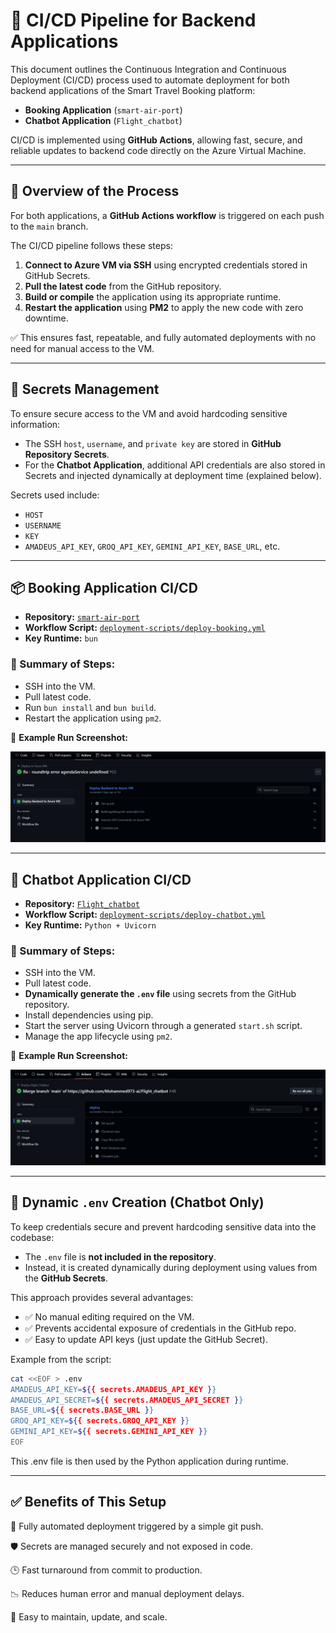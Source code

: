 # 🚀 CI/CD Pipeline for Backend Applications

This document outlines the Continuous Integration and Continuous Deployment (CI/CD) process used to automate deployment for both backend applications of the Smart Travel Booking platform:

- **Booking Application** (`smart-air-port`)
- **Chatbot Application** (`Flight_chatbot`)

CI/CD is implemented using **GitHub Actions**, allowing fast, secure, and reliable updates to backend code directly on the Azure Virtual Machine.

---

## 📌 Overview of the Process

For both applications, a **GitHub Actions workflow** is triggered on each push to the `main` branch.

The CI/CD pipeline follows these steps:

1. **Connect to Azure VM via SSH** using encrypted credentials stored in GitHub Secrets.
2. **Pull the latest code** from the GitHub repository.
3. **Build or compile** the application using its appropriate runtime.
4. **Restart the application** using **PM2** to apply the new code with zero downtime.

✅ This ensures fast, repeatable, and fully automated deployments with no need for manual access to the VM.

---

## 🔐 Secrets Management

To ensure secure access to the VM and avoid hardcoding sensitive information:
- The SSH `host`, `username`, and `private key` are stored in **GitHub Repository Secrets**.
- For the **Chatbot Application**, additional API credentials are also stored in Secrets and injected dynamically at deployment time (explained below).

Secrets used include:
- `HOST`
- `USERNAME`
- `KEY`
- `AMADEUS_API_KEY`, `GROQ_API_KEY`, `GEMINI_API_KEY`, `BASE_URL`, etc.

---

## 📦 Booking Application CI/CD

- **Repository:** [`smart-air-port`](https://github.com/Aliexe-code/smart-air-port)
- **Workflow Script:** [`deployment-scripts/deploy-booking.yml`](../deployment-scripts/deploy-booking.yml)
- **Key Runtime:** `bun`

### 🧩 Summary of Steps:
- SSH into the VM.
- Pull latest code.
- Run `bun install` and `bun build`.
- Restart the application using `pm2`.

📸 **Example Run Screenshot:**

![Booking Workflow Run](/screenshots/repo1-cicd.jpg)

---

## 🤖 Chatbot Application CI/CD

- **Repository:** [`Flight_chatbot`](https://github.com/Mohammed973-ai/Flight_chatbot)
- **Workflow Script:** [`deployment-scripts/deploy-chatbot.yml`](../deployment-scripts/deploy-chatbot.yml)
- **Key Runtime:** `Python + Uvicorn`

### 🧩 Summary of Steps:
- SSH into the VM.
- Pull latest code.
- **Dynamically generate the `.env` file** using secrets from the GitHub repository.
- Install dependencies using pip.
- Start the server using Uvicorn through a generated `start.sh` script.
- Manage the app lifecycle using `pm2`.

📸 **Example Run Screenshot:**

![Chatbot Workflow Run](/screenshots/repo2-cicd.jpg)

---

## 📄 Dynamic `.env` Creation (Chatbot Only)

To keep credentials secure and prevent hardcoding sensitive data into the codebase:
- The `.env` file is **not included in the repository**.
- Instead, it is created dynamically during deployment using values from the **GitHub Secrets**.
  
This approach provides several advantages:
- ✅ No manual editing required on the VM.
- ✅ Prevents accidental exposure of credentials in the GitHub repo.
- ✅ Easy to update API keys (just update the GitHub Secret).

Example from the script:
```bash
cat <<EOF > .env
AMADEUS_API_KEY=${{ secrets.AMADEUS_API_KEY }}
AMADEUS_API_SECRET=${{ secrets.AMADEUS_API_SECRET }}
BASE_URL=${{ secrets.BASE_URL }}
GROQ_API_KEY=${{ secrets.GROQ_API_KEY }}
GEMINI_API_KEY=${{ secrets.GEMINI_API_KEY }}
EOF
```
This .env file is then used by the Python application during runtime.

----

## ✅ Benefits of This Setup

🔄 Fully automated deployment triggered by a simple git push.

🛡️ Secrets are managed securely and not exposed in code.

🕒 Fast turnaround from commit to production.

📉 Reduces human error and manual deployment delays.

🔧 Easy to maintain, update, and scale.
